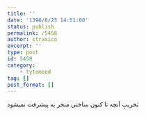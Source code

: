```yaml
---
title: ''
date: '1396/6/25 14:51:00'
status: publish
permalink: /5458
author: straxico
excerpt: ''
type: post
id: 5458
category:
    - tytomood
tag: []
post_format: []
---
```

تخریبِ آنچه تا کنون ساختی منجر به پیشرفت نمیشود
